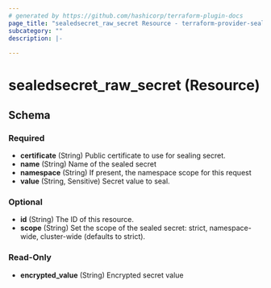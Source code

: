 ```yaml
---
# generated by https://github.com/hashicorp/terraform-plugin-docs
page_title: "sealedsecret_raw_secret Resource - terraform-provider-sealedsecret"
subcategory: ""
description: |-
  
---
```


# sealedsecret_raw_secret (Resource)





<!-- schema generated by tfplugindocs -->
## Schema

### Required

- **certificate** (String) Public certificate to use for sealing secret.
- **name** (String) Name of the sealed secret
- **namespace** (String) If present, the namespace scope for this request
- **value** (String, Sensitive) Secret value to seal.

### Optional

- **id** (String) The ID of this resource.
- **scope** (String) Set the scope of the sealed secret: strict, namespace-wide, cluster-wide (defaults to strict).

### Read-Only

- **encrypted_value** (String) Encrypted secret value



